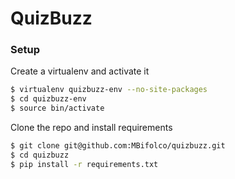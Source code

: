 # QuizBuzz

### Setup

Create a virtualenv and activate it

```sh
$ virtualenv quizbuzz-env --no-site-packages
$ cd quizbuzz-env
$ source bin/activate
```

Clone the repo and install requirements

```sh
$ git clone git@github.com:MBifolco/quizbuzz.git
$ cd quizbuzz
$ pip install -r requirements.txt
```
